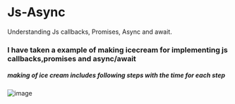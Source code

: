 # Js-Async

Understanding Js callbacks, Promises, Async and await.

### I have taken a example of making icecream for implementing js callbacks,promises and async/await
##### making of ice cream includes following steps with the time for each step
![image](https://user-images.githubusercontent.com/62611761/166115306-58fb2a7f-ee23-416c-b520-59c6e6563331.png)
